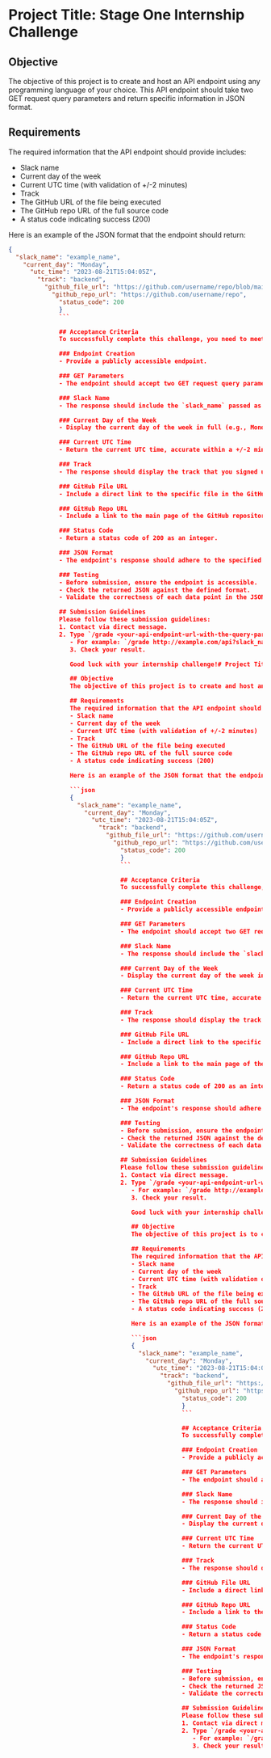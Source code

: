 # Project Title: Stage One Internship Challenge

## Objective
The objective of this project is to create and host an API endpoint using any programming language of your choice. This API endpoint should take two GET request query parameters and return specific information in JSON format.

## Requirements
The required information that the API endpoint should provide includes:
- Slack name
- Current day of the week
- Current UTC time (with validation of +/-2 minutes)
- Track
- The GitHub URL of the file being executed
- The GitHub repo URL of the full source code
- A status code indicating success (200)

Here is an example of the JSON format that the endpoint should return:

```json
{
  "slack_name": "example_name",
    "current_day": "Monday",
      "utc_time": "2023-08-21T15:04:05Z",
        "track": "backend",
          "github_file_url": "https://github.com/username/repo/blob/main/file_name.ext",
            "github_repo_url": "https://github.com/username/repo",
              "status_code": 200
              }
              ```

              ## Acceptance Criteria
              To successfully complete this challenge, you need to meet the following criteria:

              ### Endpoint Creation
              - Provide a publicly accessible endpoint.

              ### GET Parameters
              - The endpoint should accept two GET request query parameters: `slack_name` and `track`. For example: `http://example.com/api?slack_name=example_name&track=backend`.

              ### Slack Name
              - The response should include the `slack_name` passed as a GET request query parameter.

              ### Current Day of the Week
              - Display the current day of the week in full (e.g., Monday, Tuesday, etc.).

              ### Current UTC Time
              - Return the current UTC time, accurate within a +/-2 minute window.

              ### Track
              - The response should display the track that you signed up for (e.g., "Backend"). This will be based on the `track` GET parameter passed to the endpoint.

              ### GitHub File URL
              - Include a direct link to the specific file in the GitHub repository that's being executed.

              ### GitHub Repo URL
              - Include a link to the main page of the GitHub repository containing the project's entire source code.

              ### Status Code
              - Return a status code of 200 as an integer.

              ### JSON Format
              - The endpoint's response should adhere to the specified JSON format.

              ### Testing
              - Before submission, ensure the endpoint is accessible.
              - Check the returned JSON against the defined format.
              - Validate the correctness of each data point in the JSON response.

              ## Submission Guidelines
              Please follow these submission guidelines:
              1. Contact via direct message.
              2. Type `/grade <your-api-endpoint-url-with-the-query-parameters>` in the message.
                 - For example: `/grade http://example.com/api?slack_name=example_name&track=backend`.
                 3. Check your result.

                 Good luck with your internship challenge!# Project Title: Stage One Internship Challenge

                 ## Objective
                 The objective of this project is to create and host an API endpoint using any programming language of your choice. This API endpoint should take two GET request query parameters and return specific information in JSON format.

                 ## Requirements
                 The required information that the API endpoint should provide includes:
                 - Slack name
                 - Current day of the week
                 - Current UTC time (with validation of +/-2 minutes)
                 - Track
                 - The GitHub URL of the file being executed
                 - The GitHub repo URL of the full source code
                 - A status code indicating success (200)

                 Here is an example of the JSON format that the endpoint should return:

                 ```json
                 {
                   "slack_name": "example_name",
                     "current_day": "Monday",
                       "utc_time": "2023-08-21T15:04:05Z",
                         "track": "backend",
                           "github_file_url": "https://github.com/username/repo/blob/main/file_name.ext",
                             "github_repo_url": "https://github.com/username/repo",
                               "status_code": 200
                               }
                               ```

                               ## Acceptance Criteria
                               To successfully complete this challenge, you need to meet the following criteria:

                               ### Endpoint Creation
                               - Provide a publicly accessible endpoint.

                               ### GET Parameters
                               - The endpoint should accept two GET request query parameters: `slack_name` and `track`. For example: `http://example.com/api?slack_name=example_name&track=backend`.

                               ### Slack Name
                               - The response should include the `slack_name` passed as a GET request query parameter.

                               ### Current Day of the Week
                               - Display the current day of the week in full (e.g., Monday, Tuesday, etc.).

                               ### Current UTC Time
                               - Return the current UTC time, accurate within a +/-2 minute window.

                               ### Track
                               - The response should display the track that you signed up for (e.g., "Backend"). This will be based on the `track` GET parameter passed to the endpoint.

                               ### GitHub File URL
                               - Include a direct link to the specific file in the GitHub repository that's being executed.

                               ### GitHub Repo URL
                               - Include a link to the main page of the GitHub repository containing the project's entire source code.

                               ### Status Code
                               - Return a status code of 200 as an integer.

                               ### JSON Format
                               - The endpoint's response should adhere to the specified JSON format.

                               ### Testing
                               - Before submission, ensure the endpoint is accessible.
                               - Check the returned JSON against the defined format.
                               - Validate the correctness of each data point in the JSON response.

                               ## Submission Guidelines
                               Please follow these submission guidelines:
                               1. Contact via direct message.
                               2. Type `/grade <your-api-endpoint-url-with-the-query-parameters>` in the message.
                                  - For example: `/grade http://example.com/api?slack_name=example_name&track=backend`.
                                  3. Check your result.

                                  Good luck with your internship challenge!# Project Title: Stage One Internship Challenge

                                  ## Objective
                                  The objective of this project is to create and host an API endpoint using any programming language of your choice. This API endpoint should take two GET request query parameters and return specific information in JSON format.

                                  ## Requirements
                                  The required information that the API endpoint should provide includes:
                                  - Slack name
                                  - Current day of the week
                                  - Current UTC time (with validation of +/-2 minutes)
                                  - Track
                                  - The GitHub URL of the file being executed
                                  - The GitHub repo URL of the full source code
                                  - A status code indicating success (200)

                                  Here is an example of the JSON format that the endpoint should return:

                                  ```json
                                  {
                                    "slack_name": "example_name",
                                      "current_day": "Monday",
                                        "utc_time": "2023-08-21T15:04:05Z",
                                          "track": "backend",
                                            "github_file_url": "https://github.com/username/repo/blob/main/file_name.ext",
                                              "github_repo_url": "https://github.com/username/repo",
                                                "status_code": 200
                                                }
                                                ```

                                                ## Acceptance Criteria
                                                To successfully complete this challenge, you need to meet the following criteria:

                                                ### Endpoint Creation
                                                - Provide a publicly accessible endpoint.

                                                ### GET Parameters
                                                - The endpoint should accept two GET request query parameters: `slack_name` and `track`. For example: `http://example.com/api?slack_name=example_name&track=backend`.

                                                ### Slack Name
                                                - The response should include the `slack_name` passed as a GET request query parameter.

                                                ### Current Day of the Week
                                                - Display the current day of the week in full (e.g., Monday, Tuesday, etc.).

                                                ### Current UTC Time
                                                - Return the current UTC time, accurate within a +/-2 minute window.

                                                ### Track
                                                - The response should display the track that you signed up for (e.g., "Backend"). This will be based on the `track` GET parameter passed to the endpoint.

                                                ### GitHub File URL
                                                - Include a direct link to the specific file in the GitHub repository that's being executed.

                                                ### GitHub Repo URL
                                                - Include a link to the main page of the GitHub repository containing the project's entire source code.

                                                ### Status Code
                                                - Return a status code of 200 as an integer.

                                                ### JSON Format
                                                - The endpoint's response should adhere to the specified JSON format.

                                                ### Testing
                                                - Before submission, ensure the endpoint is accessible.
                                                - Check the returned JSON against the defined format.
                                                - Validate the correctness of each data point in the JSON response.

                                                ## Submission Guidelines
                                                Please follow these submission guidelines:
                                                1. Contact via direct message.
                                                2. Type `/grade <your-api-endpoint-url-with-the-query-parameters>` in the message.
                                                   - For example: `/grade http://example.com/api?slack_name=example_name&track=backend`.
                                                   3. Check your result.

                                
